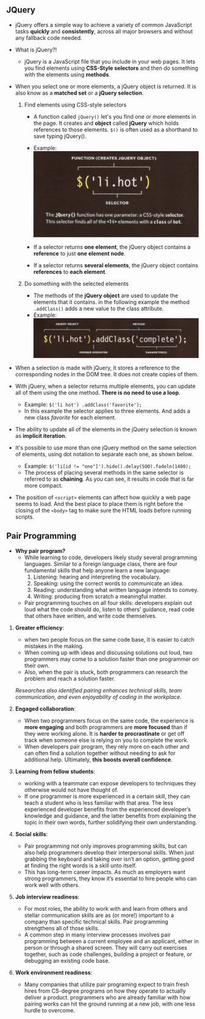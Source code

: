 ## JQuery

* jQuery offers a simple way to achieve a variety of common JavaScript tasks **quickly** and **consistently**, across all major browsers and without any fallback code needed.

* What is jQuery?!
  * jQuery is a JavaScript file that you include in your web pages. It lets you find elements using **CSS-Style selectors** and then do something with the elements using **methods**.

* When you select one or more elements, a jQuery object is returned. It is also know as a **matched set** or a **jQuery selection**.

  1. Find elements using CSS-style selectors
     * A function called `jQuery()` let's you find one or more elements in the page. It creates and **object** called **jQuery** which holds references to those elements. `$()` is often used as a shorthand to save typing jQuery().
     * Example: ![img](select.JPG)

     * If a selector returns **one element**, the jQuery object contains a **reference** to just **one element node**.

     * If a selector returns **several elements**, the jQuery object contains **references** to **each element**.

  2. Do something with the selected elements
     * The methods of the **jQuery object** are used to update the elements that it contains. in the following example the method `.addClass()` adds a new value to the class attribute.
     * Example: ![img](change.JPG)

* When a selection is made with jQuery, it stores a reference to the corresponding nodes in the DOM tree. It does not create copies of them.

* With jQuery, when a selector returns multiple elements, you can update all of them using the one method. **There is no need to use a loop**.
  * Example: `$('li hot') .addClass('favorite');`
  * In this example the selector applies to three elements. And adds a new class *favorite* for each element.

* The ability to update all of the elements in the jQuery selection is known as **implicit iteration**. 

* It's possible to use more than one jQuery method on the same selection of elements, using dot notation to separate each one, as shown below. 
  * Example: `$('li[id != "one"]').hide().delay(SOO).fadeln(1400);`
  * The process of placing several methods in the same selector is referred to as **chaining**. As you can see, it results in code that is far more compact.

* The position of `<script>` elements can affect how quickly a web page seems to load. And the best place to place them is right before the closing of the `<body>` tag to make sure the HTML loads before running scripts.



## Pair Programming

* **Why pair program?**
  * While learning to code, developers likely study several programming     languages. Similar to a foreign language class, there are four fundamental skills that help anyone learn a new language: 
    1. Listening: hearing and interpreting the vocabulary.
    2. Speaking: using the correct words to  communicate an idea.
    3. Reading: understanding what written language intends to convey.
    4. Writing: producing from scratch a meaningful matter.
  * Pair programming touches on all four skills: developers explain out loud what the code should do, listen to others’ guidance, read code that others have written, and write code themselves.

1. **Greater efficiency**:
   * when two people focus on the same code base, it is easier to catch mistakes in the making.
   * When coming up with ideas and discussing solutions out loud, two programmers may come to a solution faster than one programmer on their own.
   * Also, when the pair is stuck, both programmers can research the problem and reach a solution faster.

   *Researches also identified pairing enhances technical skills, team communication, and even enjoyability of coding in the workplace.*

2. **Engaged collaboration**:
   * When two programmers focus on the same code, the experience is **more engaging** and both programmers are **more focused** than if they were working alone. It is **harder to procrastinate** or get off track when someone else is relying on you to complete the work.
   * When developers pair program, they rely more on each other and can often find a solution together without needing to ask for additional help. Ultimately, **this boosts overall confidence**.

3. **Learning from fellow students**:
   * working with a teammate can expose developers to techniques they otherwise would not have thought of.
   * If one programmer is more experienced in a certain skill, they can teach a student who is less familiar with that area. The less experienced developer benefits from the experienced developer’s knowledge and guidance, and the latter benefits from explaining the topic in their own words, further solidifying their own understanding.

4. **Social skills**:
   * Pair programming not only improves programming skills, but can also help programmers develop their interpersonal skills. When just grabbing the keyboard and taking over isn’t an option, getting good at finding the right words is a skill unto itself.
   * This has long-term career impacts. As much as employers want strong programmers, they know it’s essential to hire people who can work well with others.

5. **Job interview readiness**:
   * For most roles, the ability to work with and learn from others and stellar communication skills are as (or more!) important to a company than specific technical skills. Pair programming strengthens all of those skills.
   * A common step in many interview processes involves pair programming between a current employee and an applicant, either in person or through a shared screen. They will carry out exercises together, such as code challenges, building a project or feature, or debugging an existing code base.

6. **Work environment readiness**:
   * Many companies that utilize pair programing expect to train fresh hires from CS-degree programs on how they operate to actually deliver a product. programmers who are already familiar with how pairing works can hit the ground running at a new job, with one less hurdle to overcome.